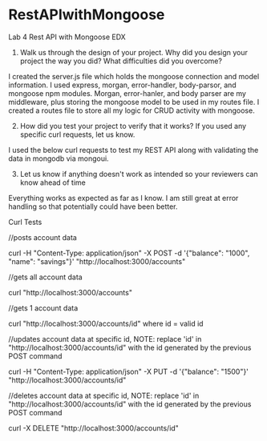 # RestAPIwithMongoose
Lab 4 Rest API with Mongoose EDX

1. Walk us through the design of your project. Why did you design your project the way you did? What difficulties did you overcome?

I created the server.js file which holds the mongoose connection and model information.  I used express, morgan, error-handler, body-parsor, and mongoose npm modules.  Morgan, error-hanler, and body parser are my middleware, plus storing the mongoose model to be used in my routes file.  I created a routes file to store all my logic for CRUD activity with mongoose.

2. How did you test your project to verify that it works? If you used any specific curl requests, let us know.

I used the below curl requests to test my REST API along with validating the data in mongodb via mongoui.

3. Let us know if anything doesn't work as intended so your reviewers can know ahead of time

Everything works as expected as far as I know.  I am still great at error handling so that potentially could have been better.


Curl Tests

//posts account data

curl -H "Content-Type: application/json" -X POST -d '{"balance": "1000", "name": "savings"}' "http://localhost:3000/accounts"

//gets all account data

curl "http://localhost:3000/accounts"

//gets 1 account data

curl "http://localhost:3000/accounts/id"  where id = valid id

//updates account data at specific id, NOTE: replace 'id' in "http://localhost:3000/accounts/id" with the id generated by the previous POST command

curl -H "Content-Type: application/json" -X PUT -d '{"balance": "1500"}' "http://localhost:3000/accounts/id"

//deletes account data at specific id, NOTE: replace 'id' in "http://localhost:3000/accounts/id" with the id generated by the previous POST command

curl -X DELETE "http://localhost:3000/accounts/id"
